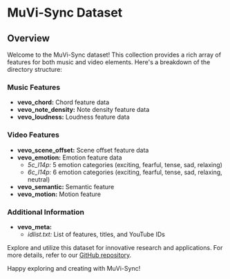 # MuVi-Sync Dataset

## Overview
Welcome to the MuVi-Sync dataset! This collection provides a rich array of features for both music and video elements. Here's a breakdown of the directory structure:

### Music Features
- **vevo_chord:** Chord feature data
- **vevo_note_density:** Note density feature data
- **vevo_loudness:** Loudness feature data

### Video Features
- **vevo_scene_offset:** Scene offset feature data
- **vevo_emotion:** Emotion feature data
  - *5c_l14p:* 5 emotion categories (exciting, fearful, tense, sad, relaxing)
  - *6c_l14p:* 6 emotion categories (exciting, fearful, tense, sad, relaxing, neutral)
- **vevo_semantic:** Semantic feature
- **vevo_motion:** Motion feature

### Additional Information
- **vevo_meta:**
  - *idlist.txt:* List of features, titles, and YouTube IDs

Explore and utilize this dataset for innovative research and applications. For more details, refer to our [GitHub repository](https://github.com/AMAAI-Lab/Video2Music).

Happy exploring and creating with MuVi-Sync!